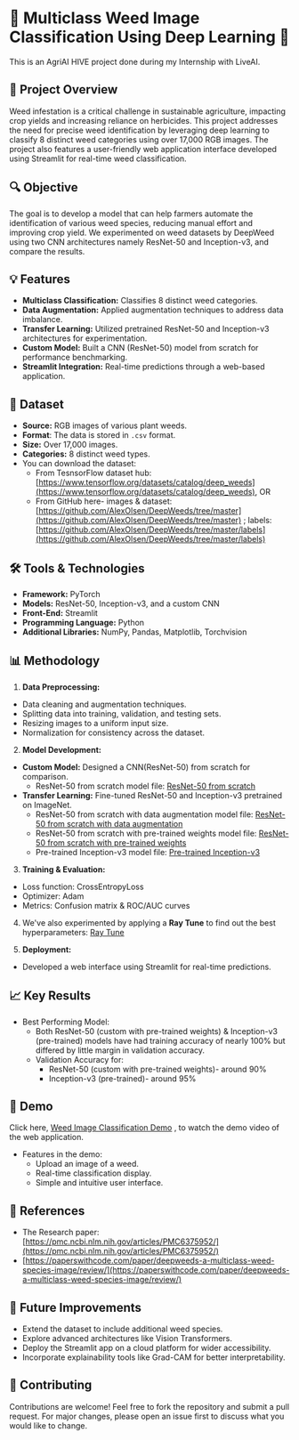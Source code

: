 # 🌱 Multiclass Weed Image Classification Using Deep Learning 🌾
This is an AgriAI HIVE project done during my Internship with LiveAI.

## 🌟 Project Overview
Weed infestation is a critical challenge in sustainable agriculture, impacting crop yields and increasing reliance on herbicides. This project addresses the need for precise weed identification by leveraging deep learning to classify 8 distinct weed categories using over 17,000 RGB images. The project also features a user-friendly web application interface developed using Streamlit for real-time weed classification.

## 🔍 Objective
The goal is to develop a model that can help farmers automate the identification of various weed species, reducing manual effort and improving crop yield. We experimented on weed datasets by DeepWeed using two CNN architectures namely ResNet-50 and Inception-v3, and compare the results.

## 💡 Features
* **Multiclass Classification:** Classifies 8 distinct weed categories.
* **Data Augmentation:** Applied augmentation techniques to address data imbalance.
* **Transfer Learning:** Utilized pretrained ResNet-50 and Inception-v3 architectures for experimentation.
* **Custom Model:** Built a CNN (ResNet-50) model from scratch for performance benchmarking.
* **Streamlit Integration:** Real-time predictions through a web-based application.

 ## 📂 Dataset
* **Source:** RGB images of various plant weeds.
* **Format**: The data is stored in `.csv` format. 
* **Size:** Over 17,000 images.
* **Categories:** 8 distinct weed types.
* You can download the dataset:
    * From TesnsorFlow dataset hub: [https://www.tensorflow.org/datasets/catalog/deep_weeds](https://www.tensorflow.org/datasets/catalog/deep_weeds), OR 
    * From GitHub here- images & dataset: [https://github.com/AlexOlsen/DeepWeeds/tree/master](https://github.com/AlexOlsen/DeepWeeds/tree/master) ; labels: [https://github.com/AlexOlsen/DeepWeeds/tree/master/labels](https://github.com/AlexOlsen/DeepWeeds/tree/master/labels) 

## 🛠️ Tools & Technologies
* **Framework:** PyTorch
* **Models:** ResNet-50, Inception-v3, and a custom CNN
* **Front-End:** Streamlit
* **Programming Language:** Python
* **Additional Libraries:** NumPy, Pandas, Matplotlib, Torchvision

## 📊 Methodology
1. **Data Preprocessing:**
  * Data cleaning and augmentation techniques.
  * Splitting data into training, validation, and testing sets.
  * Resizing images to a uniform input size.
  * Normalization for consistency across the dataset.
2. **Model Development:**
 * **Custom Model:** Designed a CNN(ResNet-50) from scratch for comparison.
    * ResNet-50 from scratch model file: [ResNet-50 from scratch](/1_ResNet50_from_scratch_Final.ipynb)
 * **Transfer Learning:** Fine-tuned ResNet-50 and Inception-v3 pretrained on ImageNet.
    * ResNet-50 from scratch with data augmentation model file: [ResNet-50 from scratch with data augmentation](/2_ResNet50-from-scratch-data-augmentation_Final.ipynb)
    * ResNet-50 from scratch with pre-trained weights model file: [ResNet-50 from scratch with pre-trained weights](/3_ResNet50-from-scratch-pre-trained-weights_Final.ipynb)
    * Pre-trained Inception-v3 model file: [Pre-trained Inception-v3](/4_Inception-v3-pre-trained-model_Final.ipynb)

3. **Training & Evaluation:**
 * Loss function: CrossEntropyLoss
 * Optimizer: Adam
 * Metrics: Confusion matrix & ROC/AUC curves
   
4. We've also experimented by applying a **Ray Tune** to find out the best hyperparameters: [Ray Tune](/5_ray_tuner_final.ipynb)
   
5. **Deployment:**
 * Developed a web interface using Streamlit for real-time predictions.

## 📈 Key Results
* Best Performing Model:
  * Both ResNet-50 (custom with pre-trained weights) & Inception-v3 (pre-trained) models have had training accuracy of nearly 100% but differed by little margin in validation accuracy.
  * Validation Accuracy for:
     * ResNet-50 (custom with pre-trained weights)- around 90%
     * Inception-v3 (pre-trained)- around 95% 

## 🎥 Demo
Click here, [Weed Image Classification Demo](/Streamlit_Agri_Project.mp4) , to watch the demo video of the web application.
* Features in the demo:
  * Upload an image of a weed.
  * Real-time classification display.
  * Simple and intuitive user interface.

## 📘 References
* The Research paper: [https://pmc.ncbi.nlm.nih.gov/articles/PMC6375952/](https://pmc.ncbi.nlm.nih.gov/articles/PMC6375952/)
* [https://paperswithcode.com/paper/deepweeds-a-multiclass-weed-species-image/review/](https://paperswithcode.com/paper/deepweeds-a-multiclass-weed-species-image/review/)

## 🚀 Future Improvements
* Extend the dataset to include additional weed species.
* Explore advanced architectures like Vision Transformers.
* Deploy the Streamlit app on a cloud platform for wider accessibility.
* Incorporate explainability tools like Grad-CAM for better interpretability.

## 🤝 Contributing
Contributions are welcome! Feel free to fork the repository and submit a pull request. For major changes, please open an issue first to discuss what you would like to change.


